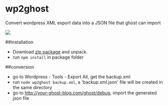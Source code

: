 wp2ghost
========

Convert wordpress XML export data into a JSON file that ghost can import

![](http://nagi.ca/u/769a93e5e676.png)


##installation

- Download [zip package](https://github.com/xna2/wp2ghost/archive/master.zip) and unpack.
- run `npm install` in package folder
  

##conversion

- go to Wordpress - Tools - Export All, get the backup.xml
- run `node wp2ghost backup.xml`, a 'backup.xml.json' file will be created in the same directory
- go to http://your-ghost-blog.com/ghost/debug, import the generated json file


